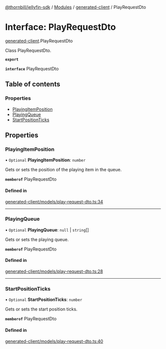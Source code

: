 [@thornbill/jellyfin-sdk](../README.md) / [Modules](../modules.md) / [generated-client](../modules/generated_client.md) / PlayRequestDto

# Interface: PlayRequestDto

[generated-client](../modules/generated_client.md).PlayRequestDto

Class PlayRequestDto.

**`export`**

**`interface`** PlayRequestDto

## Table of contents

### Properties

- [PlayingItemPosition](generated_client.PlayRequestDto.md#playingitemposition)
- [PlayingQueue](generated_client.PlayRequestDto.md#playingqueue)
- [StartPositionTicks](generated_client.PlayRequestDto.md#startpositionticks)

## Properties

### PlayingItemPosition

• `Optional` **PlayingItemPosition**: `number`

Gets or sets the position of the playing item in the queue.

**`memberof`** PlayRequestDto

#### Defined in

[generated-client/models/play-request-dto.ts:34](https://github.com/thornbill/jellyfin-sdk-typescript/blob/eb13db7/src/generated-client/models/play-request-dto.ts#L34)

___

### PlayingQueue

• `Optional` **PlayingQueue**: ``null`` \| `string`[]

Gets or sets the playing queue.

**`memberof`** PlayRequestDto

#### Defined in

[generated-client/models/play-request-dto.ts:28](https://github.com/thornbill/jellyfin-sdk-typescript/blob/eb13db7/src/generated-client/models/play-request-dto.ts#L28)

___

### StartPositionTicks

• `Optional` **StartPositionTicks**: `number`

Gets or sets the start position ticks.

**`memberof`** PlayRequestDto

#### Defined in

[generated-client/models/play-request-dto.ts:40](https://github.com/thornbill/jellyfin-sdk-typescript/blob/eb13db7/src/generated-client/models/play-request-dto.ts#L40)
